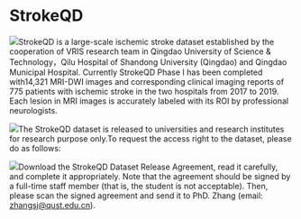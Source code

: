 # StrokeQD
<img src="https://img.shields.io/badge/StrokeQD-Introduction-brightgreen" />StrokeQD is a large-scale ischemic stroke dataset established by the cooperation of VRIS research team in Qingdao University of Science & Technology，Qilu Hospital of Shandong University (Qingdao) and Qingdao Municipal Hospital. Currently StrokeQD Phase I has been completed with14,321 MRI-DWI images and corresponding clinical imaging reports of 775 patients with ischemic stroke in the two hospitals from 2017 to 2019. Each lesion in MRI images is accurately labeled with its ROI by professional neurologists.

<img src="https://img.shields.io/badge/StrokeQD-Request-brightgreen" />The StrokeQD dataset is released to universities and research institutes for research purpose only.To request the access right to the dataset, please do as follows:

<img src="https://img.shields.io/badge/StrokeQD-More-brightgreen" />Download the StrokeQD Dataset Release Agreement, read it carefully, and complete it appropriately.
Note that the agreement should be signed by a full-time staff member (that is, the student is not acceptable). 
Then, please scan the signed agreement and send it to PhD. Zhang (email: zhangsj@qust.edu.cn).

